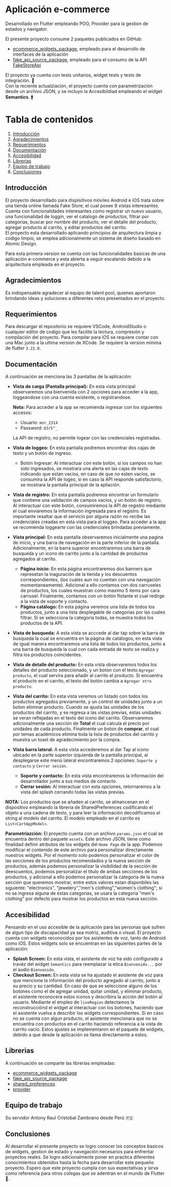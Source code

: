 # Aplicación e-commerce

Desarrollado en Flutter empleando POO, Provider para la gestion de estados y navigator.  

El presente proyecto consume 2 paquetes publicados en GitHub:  
* [ecommerce_widgets_package](https://github.com/acristobalito/ecommerce_widgets_package), empleado para el desarrollo de interfaces de la aplicación
* [fake_api_source_package](https://github.com/acristobalito/fake_api_source_package), empleado para el consumo de la API [FakeStoreApi](https://fakestoreapi.com/)
  
El proyecto ya cuenta con tests unitarios, widget tests y tests de integración. 🚀  
Con la reciente actualziación, el proyecto cuenta con parametrización desde un archivo JSON, y se incluyo la Accesibildiad empleando el widget **Semantics**. 🚹

# Tabla de contenidos
1. [Introducción](#introduction)
2. [Agradecimientos](#thanks)
3. [Requerimientos](#requeriments)
4. [Documentación](#doc)
5. [Accesibilidad](#accesibility)
6. [Librerias](#libraries)
7. [Equipo de trabajo](#team)
8. [Conclusiones](#end) 

## Introducción
El proyecto desarrollado para dispisitivos móviles Android e iOS trata sobre una tienda online llamada Fake Store, el cual posee 8 vistas interesantes.  
Cuenta con funcionalidades interesantes como registrar un nuevo usuario, una funcionalidad de loggin, ver el catalogo de productos, filtrar por categorias, buscar por nombre del producto, ver el detalle del producto, agregar producto al carrito, y editar productos del carrito.  
El proyecto esta desarrollado aplicando principios de arquitectura limpia y codigo limpio, se emplea adicionalmente un sistema de diseño basado en Atomic Design.  
  
Para esta primera version se cuenta con las funcionalidades basicas de una aplicación e-commerce y esta abierta a seguir escalando debido a la arquitectura empleada en el proyecto.

## Agradecimientos
Es indispensable agradecer al equipo de talent pool, quienes aportaron brindando ideas y soluciones a diferentes retos presentados en el proyecto.

## Requerimientos
Para descargar el repositorio se requiere VSCode, AndroidStudio o cualquier editor de codigo que les facilite la lectura, compresión y compilación del proyecto.
Para compilar para iOS se requiere contar con una Mac junto a la ultima version de XCode.
Se requiere la version mínima de flutter `3.22.0`.

## Documentación
A continuación se menciona las 3 pantallas de la aplicación:  
+ __Vista de carga (Pantalla principal):__
  En esta vista principal observaremos una bienvenida con 2 opciones para acceder a la app, loggeandose con una cuenta existente, o registrandose.
    
  **Nota:**  Para acceder a la app se recomienda ingresar con los siguientes accesos:
  * Usuario: `mor_2314`
  * Password: `83r5^_`
    
  La API de registro, no permite logear con las credenciales registradas.
    
+ __Vista de loggeo:__
		En esta pantalla podremos encontrar dos cajas de texto y un botón de ingreso.  
  * Botón Ingresar: Al interactuar con este botón, si los campos no han sido ingresados, se mostrara una alerta en las cajas de texto indicando que estan vacíos, en caso de que no esten vacíos, se consumira la API de logeo, si en caso la API responde satisfactorio, se mostrara la pantalla principal de la apliación.
      
+ __Vista de registro:__
		En esta pantalla podremos encontrar un formulario que contiene una validación de campos vacíos, y un botón de registro. Al interactuar con este botón, consumiremos la API de registro mediante el cual enviaremos la información ingresada para el registro. Es importante resaltar que el servicio por alguna razón no recibe las credenciales creadas en esta vista para el loggeo. Para acceder a la app se recomienda loggearte con las credenciales brindadas previamente.

+ __Vista principal:__ En esta pantalla observaremos inicialmente una pagina de inicio, y una barra de navegación en la parte inferior de la pantalla. Adicionalmente, en la barra superior encontraremos una barra de busqueda y un icono de carrito junto a la cantidad de productos agregados al carrito.
    * __Página inicio:__ En esta página encontraremos dos banners que represetan la inaguración de la tienda y los descuentos correspondientes, (los cuales aun no cuentan con una navegación momentaneamente). Adicional a ello contamos con dos carruseles de productos, los cuales muestran como maximo 5 items por cara carrusel. Finalmente, contamos con un botón flotante el cual redirge a la vista de soporte y contacto.
    * __Página catálogo:__ En esta página veremos una lista de todos los productos, junto a una lista desplegable de categorias por las cuales filtrar. Si se selecciona la categoria todas, se muestra todos los productos de la API.
+ __Vista de busqueda:__ A esta vista se acccede al dar tap sobre la barra de busqueda la cual se encuentra en la página de catálogos, en esta vista de igual manera encontraremos una lista de todos los productos, junto a una barra de busqueda la cual con cada entrada de texto se realiza y filtra los productos coincidentes.
+ __Vista de detalle del producto:__ En esta vista observaremos todos los detalles del producto seleccionado, y un boton con el texto `Agregar producto`, el cual servira para añadir al carrito el producto. Si encuentra el producto en el carrito, el texto del botón cambia a `Agregar otro producto`.
+ __Vista del carrito:__ En esta vista veremos un listado con todos los productos agregados previamente, y un control de unidades junto a un boton eliminar producto. Cuando se ajusta las unidades de los productos del carrito, y se regresa a las vistas previas, estas unidades se veran reflejadas en el texto del icono del carrito. Observaremos adicionalmente una sección de **Total** el cual calcula el precio por unidades de cada producto. Finalmente un boton de **comprar**, el cual por temas académicos elimina toda la lista de productos del carrito y muestra un toast de agradecimiento por la compra.
+ __Vista barra lateral:__ A esta vista accederemos al dar Tap al icono ubicado en la parte superior izquierda de la pantalla principal, al desplegarse este menú lateral encontraremos 2 opciones: `Soporte y contacto` y `Cerrar sesión`.
	* __Soporte y contacto:__ En esta vista encontraremos la información del desarrollador junto a sus medios de contacto.
 	* __Cerrar sesión:__ Al interactuar con esta opciones, retornaremos a la vista del splash cerrando todas las vistas previas.

**NOTA:** Los productos que se añaden al carrito, se almancenan en el dispositivo empleando la libreria de SharedPreferences codificando el objeto a una cadena de texto, y para leer la información decodificamos el string al modelo del carrito. El modelo empleado en el carrito es `List<CartAppModel>`.  
  
**Parametriazción:** El proyecto cuenta con un archivo `params.json` el cual se encuentra dentro del paquete `assets`. Este archivo JSON, tiene como finalidad definir atributos de los widgets del `Home Page` de la app. Podemos modificar el contenido de este archivo para personalizar directamente nuestros widgets. Por el momento solo podemos personalizar el color de las secciones de los productos recomendados y la nueva sección de productos, además podemos personalizar la visibilidad de la sección de deescuentos, podemos personalizar el titulo de ambas secciones de los productos, y adicional a ello podemos personalizar la categoria de la nueva sección que queremos mostrar, entre estos valores estan disponbiles las siguiente: "electronics",
"jewelery","men's clothing","women's clothing"; si no se ingresa alguna de estas categorias, se usara la categoria "men's clothing" por defecto para mostrar los productos en esta nueva sección.

## Accesibilidad
Pensando en el uso accesible de la aplicación para las personas que sufren de algun tipo de discapacidad ya sea motriz, auditiva o visual. El proyecto cuenta con widgets reconocidos por los asistentes de voz, tanto de Android como iOS. Estos widgets solo se encuentran en las siguientes partes de la aplicación:
  
* __Splash Screen:__ En esta vista, el asistente de voz ha sido configurado a travéz del widget `Semantics` para reemplazar la etica `Bienvenido...` por el audio `Bienvenido`.
* __Checkout Screen:__ En esta vista se ha ajustado el asistente de voz para que mencione la información del producto agregado al carrito, junto a su precio y su cantidad. En caso de que se seleccione alguno de los botones como el de agregar unidad, quitar unidad, y eliminar producto, el asistente reconocera estos iconos y describira la acción del botón al usuario. Mediante el empleo de `liveRegion` detectamos la reconstrucciónd el widget al interactuar con los botones, haciendo que el asistente vuelva a describir los widgets correspondientes. Si en caso no se cuenta con algun producto, el asistente mencionara que no se encuentra con productos en el carrito haciendo referencia a la vista de carrito vacío. Estos ajustes se implementaron en el paquete de widgets, debido a que desde la aplicación se llama directamente a estos.

 ## Librerias
 A continuación se comparte las librerias empleadas:  
 * [ecommerce_widgets_package](https://github.com/acristobalito/ecommerce_widgets_package)
 * [fake_api_source_package](https://github.com/acristobalito/fake_api_source_package)
 * [shared_preferences](https://pub.dev/packages/shared_preferences)
 * [provider](https://pub.dev/packages/provider)  

 ## Equipo de trabajo
 Su servidor Antony Raul Cristobal Zambrano desde Perú 🇵🇪

 ## Conclusiones
 Al desarrollar el presente proyecto se logro conocer los conceptos basicos de widgets, gestion de estado y navegación necesarios para enfrentar proyectos reales. Se logro adicionalmente poner en practica diferentes conocimientos obtenidos hasta la fecha para desarrollar este pequeño proyecto.
 Espero que este proyecto cumpla con sus expectativas y sirva como referencia para otros colegas que se adentran en el mundo de Flutter 🩵.
